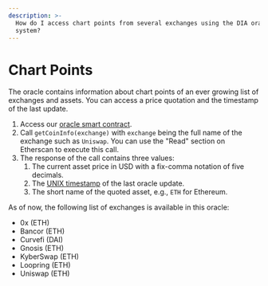 ```yaml
---
description: >-
  How do I access chart points from several exchanges using the DIA oracle
  system?
---
```


# Chart Points

The oracle contains information about chart points of an ever growing list of exchanges and assets. You can access a price quotation and the timestamp of the last update.

1.  Access our [oracle smart contract](https://etherscan.io/address/0xD47FDf51D61c100C447E2D4747c7126F19fa23Ef).
2. Call `getCoinInfo(exchange)` with `exchange` being the full name of the exchange such as `Uniswap`. You can use the "Read" section on Etherscan to execute this call.
3. The response of the call contains three values:
   1. The current asset price in USD with a fix-comma notation of five decimals.
   2. The [UNIX timestamp](https://www.unixtimestamp.com/) of the last oracle update.
   3. The short name of the quoted asset, e.g., `ETH` for Ethereum.

As of now, the following list of exchanges is available in this oracle:  
- 0x \(ETH\)  
- Bancor \(ETH\)  
- Curvefi \(DAI\)  
- Gnosis \(ETH\)  
- KyberSwap \(ETH\)  
- Loopring \(ETH\)  
- Uniswap \(ETH\)

